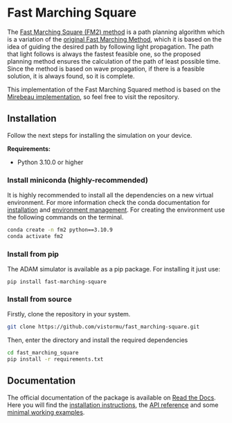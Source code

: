 # Fast Marching Square

The [Fast Marching Square (FM2) method](https://www.researchgate.net/profile/Santiago-Garrido/publication/305377309_FM2_A_real_Fast_Marching_sensor-based_Motion_Planner/links/59649679aca2728c1129ec03/FM2-A-real-Fast-Marching-sensor-based-Motion-Planner.pdf) is a path planning algorithm which is a variation of the [original Fast Marching Method](https://epubs.siam.org/doi/abs/10.1137/S0036144598347059), which it is based on the idea of guiding the desired path by following light propagation. The path that light follows is always the fastest feasible one, so the proposed planning method ensures the calculation of the path of least possible time. Since the method is based on wave propagation, if there is a feasible solution, it is always found, so it is complete.

This implementation of the Fast Marching Squared method is based on the [Mirebeau implementation](https://github.com/Mirebeau/HamiltonFastMarching), so feel free to visit the repository.

## Installation

Follow the next steps for installing the simulation on your device.

**Requirements:**
- Python 3.10.0 or higher


### Install miniconda (highly-recommended)
It is highly recommended to install all the dependencies on a new virtual environment. For more information check the conda documentation for [installation](https://conda.io/projects/conda/en/latest/user-guide/install/index.html) and [environment management](https://conda.io/projects/conda/en/latest/user-guide/tasks/manage-environments.html). For creating the environment use the following commands on the terminal.

```bash
conda create -n fm2 python==3.10.9
conda activate fm2
```
### Install from pip

The ADAM simulator is available as a pip package. For installing it just use:
```
pip install fast-marching-square
```

### Install from source
Firstly, clone the repository in your system.
```bash
git clone https://github.com/vistormu/fast_marching-square.git
```

Then, enter the directory and install the required dependencies
```bash
cd fast_marching_square
pip install -r requirements.txt
```

## Documentation
The official documentation of the package is available on [Read the Docs](https://fast-marching-square.readthedocs.io/en/latest/). Here you will find the [installation instructions](https://fast-marching-square.readthedocs.io/en/latest/src/installation.html), the [API reference](https://fast-marching-square.readthedocs.io/en/latest/src/api_reference.html) and some [minimal working examples](https://fast-marching-square.readthedocs.io/en/latest/src/examples.html).